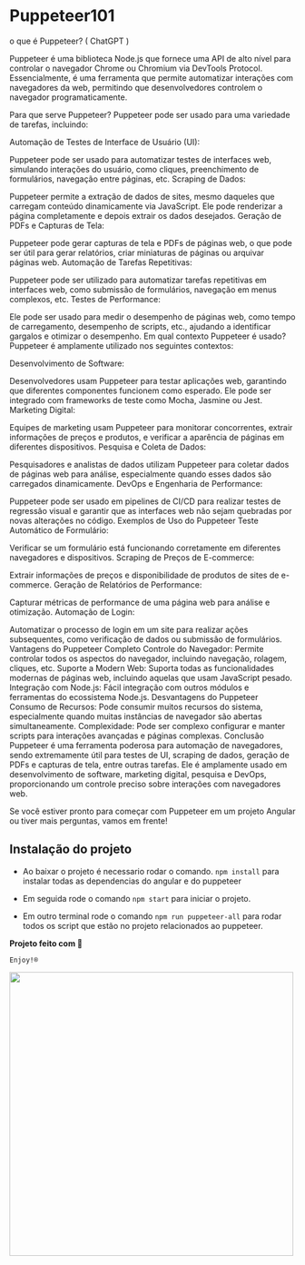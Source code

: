 # Puppeteer101

o que é Puppeteer? ( ChatGPT )

Puppeteer é uma biblioteca Node.js que fornece uma API de alto nível para controlar o navegador Chrome ou Chromium via DevTools Protocol. Essencialmente, é uma ferramenta que permite automatizar interações com navegadores da web, permitindo que desenvolvedores controlem o navegador programaticamente.

Para que serve Puppeteer?
Puppeteer pode ser usado para uma variedade de tarefas, incluindo:

Automação de Testes de Interface de Usuário (UI):

Puppeteer pode ser usado para automatizar testes de interfaces web, simulando interações do usuário, como cliques, preenchimento de formulários, navegação entre páginas, etc.
Scraping de Dados:

Puppeteer permite a extração de dados de sites, mesmo daqueles que carregam conteúdo dinamicamente via JavaScript. Ele pode renderizar a página completamente e depois extrair os dados desejados.
Geração de PDFs e Capturas de Tela:

Puppeteer pode gerar capturas de tela e PDFs de páginas web, o que pode ser útil para gerar relatórios, criar miniaturas de páginas ou arquivar páginas web.
Automação de Tarefas Repetitivas:

Puppeteer pode ser utilizado para automatizar tarefas repetitivas em interfaces web, como submissão de formulários, navegação em menus complexos, etc.
Testes de Performance:

Ele pode ser usado para medir o desempenho de páginas web, como tempo de carregamento, desempenho de scripts, etc., ajudando a identificar gargalos e otimizar o desempenho.
Em qual contexto Puppeteer é usado?
Puppeteer é amplamente utilizado nos seguintes contextos:

Desenvolvimento de Software:

Desenvolvedores usam Puppeteer para testar aplicações web, garantindo que diferentes componentes funcionem como esperado. Ele pode ser integrado com frameworks de teste como Mocha, Jasmine ou Jest.
Marketing Digital:

Equipes de marketing usam Puppeteer para monitorar concorrentes, extrair informações de preços e produtos, e verificar a aparência de páginas em diferentes dispositivos.
Pesquisa e Coleta de Dados:

Pesquisadores e analistas de dados utilizam Puppeteer para coletar dados de páginas web para análise, especialmente quando esses dados são carregados dinamicamente.
DevOps e Engenharia de Performance:

Puppeteer pode ser usado em pipelines de CI/CD para realizar testes de regressão visual e garantir que as interfaces web não sejam quebradas por novas alterações no código.
Exemplos de Uso do Puppeteer
Teste Automático de Formulário:

Verificar se um formulário está funcionando corretamente em diferentes navegadores e dispositivos.
Scraping de Preços de E-commerce:

Extrair informações de preços e disponibilidade de produtos de sites de e-commerce.
Geração de Relatórios de Performance:

Capturar métricas de performance de uma página web para análise e otimização.
Automação de Login:

Automatizar o processo de login em um site para realizar ações subsequentes, como verificação de dados ou submissão de formulários.
Vantagens do Puppeteer
Completo Controle do Navegador: Permite controlar todos os aspectos do navegador, incluindo navegação, rolagem, cliques, etc.
Suporte a Modern Web: Suporta todas as funcionalidades modernas de páginas web, incluindo aquelas que usam JavaScript pesado.
Integração com Node.js: Fácil integração com outros módulos e ferramentas do ecossistema Node.js.
Desvantagens do Puppeteer
Consumo de Recursos: Pode consumir muitos recursos do sistema, especialmente quando muitas instâncias de navegador são abertas simultaneamente.
Complexidade: Pode ser complexo configurar e manter scripts para interações avançadas e páginas complexas.
Conclusão
Puppeteer é uma ferramenta poderosa para automação de navegadores, sendo extremamente útil para testes de UI, scraping de dados, geração de PDFs e capturas de tela, entre outras tarefas. Ele é amplamente usado em desenvolvimento de software, marketing digital, pesquisa e DevOps, proporcionando um controle preciso sobre interações com navegadores web.

Se você estiver pronto para começar com Puppeteer em um projeto Angular ou tiver mais perguntas, vamos em frente!


## Instalação do projeto

* Ao baixar o projeto é necessario rodar o comando.
  ``npm install``
  para instalar todas as dependencias do angular e do puppeteer

* Em seguida rode o comando
  ``npm start``
  para iniciar o projeto.

* Em outro terminal rode o comando
  ``npm run puppeteer-all``
  para rodar todos os script que estão no projeto relacionados ao puppeteer.

**Projeto feito com 🧡**

``` Enjoy!®️ ```

<img src="https://github.com/user-attachments/assets/ac014aa2-ac36-4477-b359-9a4f1924a1da" width="500">

